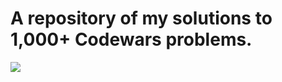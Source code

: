  <h1>A repository of my solutions to 1,000+ Codewars problems.</h1>
<a href="https://www.codewars.com/users/febinbellamy"><img src="https://github.com/user-attachments/assets/caff3392-e648-47c5-9cdc-c7b40aa7d178"/></a>

